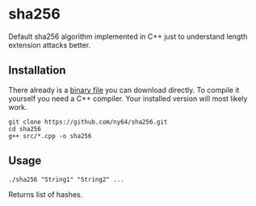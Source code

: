 # sha256

Default sha256 algorithm implemented in C++ just to understand length extension attacks better.

## Installation

There already is a [binary file](https://github.com/ny64/sha256/raw/master/sha256) you can download directly.
To compile it yourself you need a C++ compiler. Your installed version will most likely work.

```
git clone https://github.com/ny64/sha256.git
cd sha256 
g++ src/*.cpp -o sha256
```

## Usage

```
./sha256 "String1" "String2" ...
```

Returns list of hashes.

